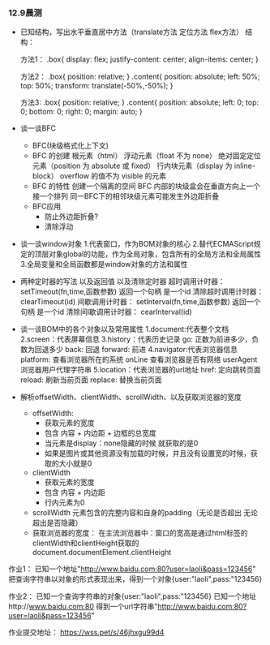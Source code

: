 ### 12.9晨测
- 已知结构，写出水平垂直居中方法（translate方法 定位方法  flex方法）
    结构：<div class="box">
            <div class="content"></div>
          </div>

    方法1：
        .box{
            display: flex;
            justify-content: center;
            align-items: center;
        }

    方法2：
        .box{
            position: relative;
        }
        .content{
            position: absolute;
            left: 50%;
            top: 50%;
            transform: translate(-50%,-50%);
        }

    方法3:
        .box{
            position: relative;
        }
        .content{
            position: absolute;
            left: 0;
            top: 0;
            bottom: 0;
            right: 0;
            margin: auto;
        }


- 谈一谈BFC
    - BFC(块级格式化上下文)
    - BFC 的创建
        根元素（html）
        浮动元素（float 不为 none）
        绝对固定定位元素（position 为 absolute 或 fixed）
        行内块元素（display 为 inline-block）
        overflow 的值不为 visible 的元素
    - BFC 的特性
        创建一个隔离的空间
        BFC 内部的块级盒会在垂直方向上一个接一个排列
        同一BFC下的相邻块级元素可能发生外边距折叠
    - BFC应用
        - 防止外边距折叠?
        - 清除浮动

- 谈一谈window对象
    1.代表窗口，作为BOM对象的核心
    2.替代ECMAScript规定的顶层对象global的功能，作为全局对象，包含所有的全局方法和全局属性
    3.全局变量和全局函数都是window对象的方法和属性

- 两种定时器的写法 以及返回值 以及清除定时器
    超时调用计时器：
        setTimeout(fn,time,函数参数) 返回一个句柄 是一个id
    清除超时调用计时器：
        clearTimeout(id)
    间歇调用计时器：
        setInterval(fn,time,函数参数) 返回一个句柄 是一个id
    清除间l歇调用计时器：
        cearInterval(id)

- 谈一谈BOM中的各个对象以及常用属性 
    1.document:代表整个文档
    2.screen：代表屏幕信息
    3.history：代表历史记录
        go: 正数为前进多少，负数为回退多少
        back: 回退
        forward: 前进
    4.navigator:代表浏览器信息
        platform:  查看浏览器所在的系统
        onLine  查看浏览器是否有网络
        userAgent  浏览器用户代理字符串
    5.location：代表浏览器的url地址
        href:  定向跳转页面
        reload: 刷新当前页面
        replace: 替换当前页面

- 解析offsetWidth、clientWidth、scrollWidth、以及获取浏览器的宽度
    - offsetWidth: 
        - 获取元素的宽度
        - 包含 内容 + 内边距 + 边框的总宽度
        - 当元素是display：none隐藏的时候 就获取的是0
        - 如果是图片或其他资源没有加载的时候，并且没有设置宽的时候，获取的大小就是0
    - clientWidth
        - 获取元素的宽度
        - 包含 内容 + 内边距 
        - 行内元素为0
    - scrollWidth
        元素包含的完整内容和自身的padding（无论是否超出 无论超出是否隐藏）
    - 获取浏览器的宽度：
        在主流浏览器中：窗口的宽高是通过html标签的clientWidth和clientHeight获取的document.documentElement.clientHeight


作业1：
    已知一个地址"http://www.baidu.com:80?user=laoli&pass=123456"
    把查询字符串以对象的形式表现出来，得到一个对象{user:"laoli",pass:"123456}

作业2：
    已知一个查询字符串的对象{user:"laoli",pass:"123456}
    已知一个地址http://www.baidu.com:80
    得到一个url字符串"http://www.baidu.com:80?user=laoli&pass=123456"


作业提交地址：
https://wss.pet/s/46jhxgu99d4

